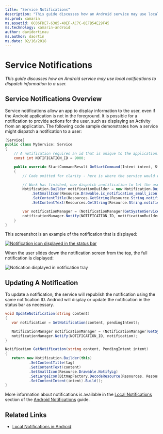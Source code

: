 ```yaml
---
title: "Service Notifications"
description: "This guide discusses how an Android service may use local notifications to dispatch information to a user."
ms.prod: xamarin
ms.assetid: 6C06FDE7-6385-40EF-AC7C-8EFB54E29F45
ms.technology: xamarin-android
author: davidortinau
ms.author: daortin
ms.date: 02/16/2018
---
```


# Service Notifications

_This guide discusses how an Android service may use local notifications to dispatch information to a user._

## Service Notifications Overview

Service notifications allow an app to display information to the user, even if the Android application is not in the foreground. It is possible for a notification to provide actions for the user, such as displaying an Activity from an application. The following code sample demonstrates how a service might dispatch a notification to a user:

```csharp
[Service]
public class MyService: Service
{
    // A notification requires an id that is unique to the application.
    const int NOTIFICATION_ID = 9000;

    public override StartCommandResult OnStartCommand(Intent intent, StartCommandFlags flags, int startId)
    {
        // Code omitted for clarity - here is where the service would do something.

        // Work has finished, now dispatch anotification to let the user know.
        Notification.Builder notificationBuilder = new Notification.Builder(this)
            .SetSmallIcon(Resource.Drawable.ic_notification_small_icon)
            .SetContentTitle(Resources.GetString(Resource.String.notification_content_title))
            .SetContentText(Resources.GetString(Resource.String.notification_content_text));

        var notificationManager = (NotificationManager)GetSystemService(NotificationService);
        notificationManager.Notify(NOTIFICATION_ID, notificationBuilder.Build());
    }
}
```

This screenshot is an example of the notification that is displayed:

[![Notification icon displayed in the status bar](service-notifications-images/01-notification-sml.png)](service-notifications-images/01-notification.png#lightbox)

When the user slides down the notification screen from the top, the full notification is displayed:

![Notication displayed in notification tray](service-notifications-images/02-fullnotification.png)

## Updating A Notification

To update a notification, the service will republish the notification using the same notification ID. Android will display or update the notification in the status bar as necessary.

```csharp
void UpdateNotification(string content)
{
   var notification = GetNotification(content, pendingIntent);

   NotificationManager notificationManager = (NotificationManager)GetSystemService(Context.NotificationService);
   notificationManager.Notify(NOTIFICATION_ID, notification);
}

Notification GetNotification(string content, PendingIntent intent)
{
   return new Notification.Builder(this)
           .SetContentTitle(tag)
           .SetContentText(content)
           .SetSmallIcon(Resource.Drawable.NotifyLg)
           .SetLargeIcon(BitmapFactory.DecodeResource(Resources, Resource.Drawable.Icon))
           .SetContentIntent(intent).Build();
}
```

More information about notifications is available in the [Local Notifications](~/android/app-fundamentals/notifications/local-notifications.md) section of the [Android Notifications](~/android/app-fundamentals/notifications/index.md) guide.

## Related Links

- [Local Notifications in Android](~/android/app-fundamentals/notifications/local-notifications.md)
